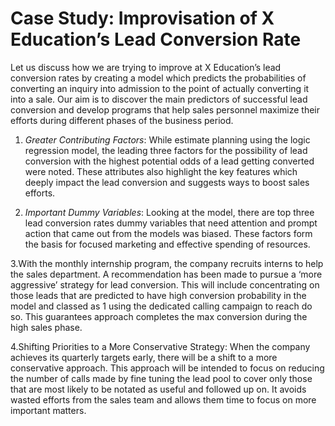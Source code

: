 # Case Study: Improvisation of X Education’s Lead Conversion Rate

Let us discuss how we are trying to improve at X Education’s lead conversion rates by creating a model which predicts the probabilities of converting an inquiry into admission to the point of actually converting it into a sale. Our aim is to discover the main predictors of successful lead conversion and develop programs that help sales personnel maximize their efforts during different phases of the business period.

1. *Greater Contributing Factors*: While estimate planning using the logic regression model, the leading three factors for the possibility of lead conversion with the highest potential odds of a lead getting converted were noted. These attributes also highlight the key features which deeply impact the lead conversion and suggests ways to boost sales efforts. 

2. *Important Dummy Variables*: Looking at the model, there are top three lead conversion rates dummy variables that need attention and prompt action that came out from the models was biased. These factors form the basis for focused marketing and effective spending of resources.

3.With the monthly internship program, the company recruits interns to help the sales department. A recommendation has been made to pursue a ‘more aggressive’ strategy for lead conversion. This will include concentrating on those leads that are predicted to have high conversion probability in the model and classed as 1 using the dedicated calling campaign to reach do so. This guarantees approach completes the max conversion during the high sales phase.

4.Shifting Priorities to a More Conservative Strategy: When the company achieves its quarterly targets early, there will be a shift to a more conservative approach. This approach will be intended to focus on reducing the number of calls made by fine tuning the lead pool to cover only those that are most likely to be notated as useful and followed up on. It avoids wasted efforts from the sales team and allows them time to focus on more important matters.

